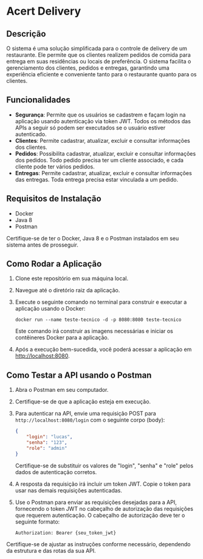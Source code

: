 # Acert Delivery

## Descrição
O sistema é uma solução simplificada para o controle de delivery de um restaurante. Ele permite que os clientes realizem pedidos de comida para entrega em suas residências ou locais de preferência. O sistema facilita o gerenciamento dos clientes, pedidos e entregas, garantindo uma experiência eficiente e conveniente tanto para o restaurante quanto para os clientes.

## Funcionalidades
- **Segurança**: Permite que os usuários se cadastrem e façam login na aplicação usando autenticação via token JWT. Todos os métodos das APIs a seguir só podem ser executados se o usuário estiver autenticado.
- **Clientes**: Permite cadastrar, atualizar, excluir e consultar informações dos clientes.
- **Pedidos**: Possibilita cadastrar, atualizar, excluir e consultar informações dos pedidos. Todo pedido precisa ter um cliente associado, e cada cliente pode ter vários pedidos.
- **Entregas**: Permite cadastrar, atualizar, excluir e consultar informações das entregas. Toda entrega precisa estar vinculada a um pedido.


## Requisitos de Instalação
- Docker
- Java 8
- Postman

Certifique-se de ter o Docker, Java 8 e o Postman instalados em seu sistema antes de prosseguir.

## Como Rodar a Aplicação
1. Clone este repositório em sua máquina local.
2. Navegue até o diretório raiz da aplicação.
3. Execute o seguinte comando no terminal para construir e executar a aplicação usando o Docker:
   ```
   docker run --name teste-tecnico -d -p 8080:8080 teste-tecnico
   ```
   Este comando irá construir as imagens necessárias e iniciar os contêineres Docker para a aplicação.

4. Após a execução bem-sucedida, você poderá acessar a aplicação em [http://localhost:8080](http://localhost:8080).


## Como Testar a API usando o Postman
1. Abra o Postman em seu computador.
2. Certifique-se de que a aplicação esteja em execução.
3. Para autenticar na API, envie uma requisição POST para `http://localhost:8080/login` com o seguinte corpo (body):
   ```json
   {
       "login": "lucas",
       "senha": "123",
       "role": "admin"
   }
   ```
   Certifique-se de substituir os valores de "login", "senha" e "role" pelos dados de autenticação corretos.

4. A resposta da requisição irá incluir um token JWT. Copie o token para usar nas demais requisições autenticadas.

5. Use o Postman para enviar as requisições desejadas para a API, fornecendo o token JWT no cabeçalho de autorização das requisições que requerem autenticação. O cabeçalho de autorização deve ter o seguinte formato:
   ```
   Authorization: Bearer {seu_token_jwt}
   ```

Certifique-se de ajustar as instruções conforme necessário, dependendo da estrutura e das rotas da sua API.
